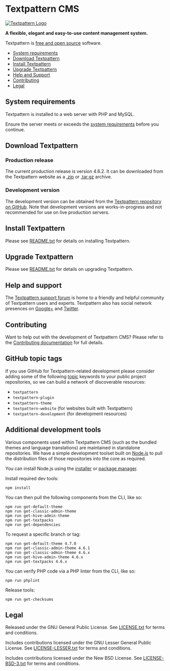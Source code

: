 # Textpattern CMS

[![Textpattern Logo](https://textpattern.io/assets/img/branding/carver/carver-128px.svg)](https://textpattern.com/)

**A flexible, elegant and easy-to-use content management system.**

Textpattern is [free and open source](#legal) software.

* [System requirements](#system-requirements)
* [Download Textpattern](#download-textpattern)
* [Install Textpattern](#install-textpattern)
* [Upgrade Textpattern](#upgrade-textpattern)
* [Help and Support](#help-and-support)
* [Contributing](#contributing)
* [Legal](#legal)

## System requirements

Textpattern is installed to a web server with PHP and MySQL.

Ensure the server meets or exceeds the
[system requirements](https://textpattern.com/about/119/system-requirements)
before you continue.

## Download Textpattern

### Production release

The current production release is version 4.6.2. It can be downloaded from the
Textpattern website as a
[.zip](https://textpattern.com/latest.zip) or
[.tar.gz](https://textpattern.com/latest.tar.gz) archive.

### Development version

The development version can be obtained from the [Textpattern repository on
GitHub](https://github.com/textpattern/textpattern). Note that development
versions are works-in-progress and not recommended for use on live production
servers.

## Install Textpattern

Please see
[README.txt](https://github.com/textpattern/textpattern/blob/master/README.txt)
for details on installing Textpattern.

## Upgrade Textpattern

Please see
[README.txt](https://github.com/textpattern/textpattern/blob/master/README.txt)
for details on upgrading Textpattern.

## Help and support

The [Textpattern support forum](https://forum.textpattern.io) is home to
a friendly and helpful community of Textpattern users and experts.
Textpattern also has social network presences on
[Google+](https://textpattern.com/+) and [Twitter](https://textpattern.com/@textpattern).

## Contributing

Want to help out with the development of Textpattern CMS? Please refer to the
[Contributing documentation](https://github.com/textpattern/textpattern/blob/dev/.github/CONTRIBUTING.md)
for full details.

## GitHub topic tags

If you use GitHub for Textpattern-related development please consider adding
some of the following [topic](https://help.github.com/articles/about-topics/)
keywords to your public project repositories, so we can build a network of
discoverable resources:

* `textpattern`
* `textpattern-plugin`
* `textpattern-theme`
* `textpattern-website` (for websites built with Textpattern)
* `textpattern-development` (for development resources)

## Additional development tools

Various components used within Textpattern CMS (such as the bundled themes and
language translations) are maintained in standalone repositories. We have a
simple development toolset built on [Node.js](https://nodejs.org/) to pull the
distribution files of those repositories into the core as required.

You can install Node.js using the [installer](https://nodejs.org/en/download/)
or [package manager](https://nodejs.org/en/download/package-manager/).

Install required dev tools:

```ShellSession
npm install
```

You can then pull the following components from the CLI, like so:

```ShellSession
npm run get-default-theme
npm run get-classic-admin-theme
npm run get-hive-admin-theme
npm run get-textpacks
npm run get-dependencies
```

To request a specific branch or tag:

```ShellSession
npm run get-default-theme 4.7.0
npm run get-classic-admin-theme 4.6.1
npm run get-classic-admin-theme 4.6.x
npm run get-hive-admin-theme 4.6.x
npm run get-textpacks 4.6.x
```

You can verify PHP code via a PHP linter from the CLI, like so:

```ShellSession
npm run phplint
```

Release tools:

```ShellSession
npm run get-checksums
```

## Legal

Released under the GNU General Public License. See
[LICENSE.txt](https://github.com/textpattern/textpattern/blob/master/LICENSE.txt)
for terms and conditions.

Includes contributions licensed under the GNU Lesser General Public License. See
[LICENSE-LESSER.txt](https://github.com/textpattern/textpattern/blob/dev/textpattern/lib/LICENSE-LESSER.txt)
for terms and conditions.

Includes contributions licensed under the New BSD License. See
[LICENSE-BSD-3.txt](https://github.com/textpattern/textpattern/blob/dev/textpattern/lib/LICENSE-BSD-3.txt)
for terms and conditions.
